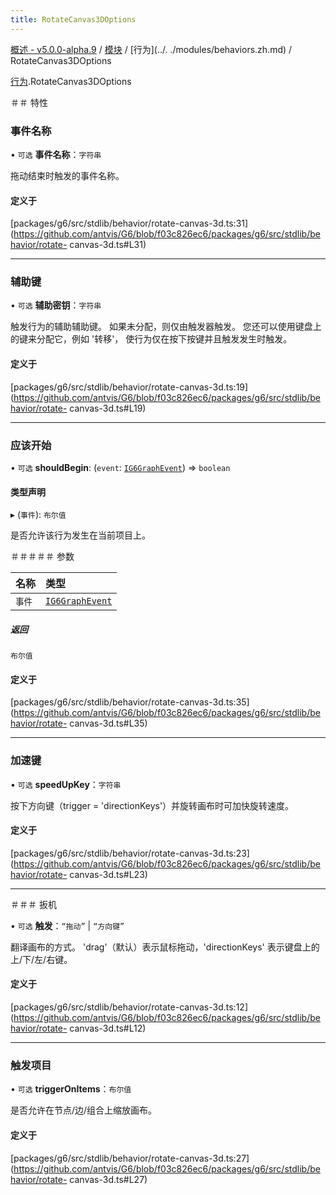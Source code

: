```yaml
---
title: RotateCanvas3DOptions
---
```


[概述 - v5.0.0-alpha.9](../../README.zh.md) / [模块](../../modules.zh.md) / [行为](../. ./modules/behaviors.zh.md) / RotateCanvas3DOptions 

 [行为](../../modules/behaviors.zh.md).RotateCanvas3DOptions 

 ＃＃ 特性 

 ### 事件名称 

 • `可选` **事件名称**：`字符串` 

 拖动结束时触发的事件名称。 

 #### 定义于 

 [packages/g6/src/stdlib/behavior/rotate-canvas-3d.ts:31](https://github.com/antvis/G6/blob/f03c826ec6/packages/g6/src/stdlib/behavior/rotate- canvas-3d.ts#L31) 

 ___ 

 ### 辅助键 

 • `可选` **辅助密钥**：`字符串` 

 触发行为的辅助辅助键。 
 如果未分配，则仅由触发器触发。 
 您还可以使用键盘上的键来分配它，例如 '转移'， 
 使行为仅在按下按键并且触发发生时触发。 

 #### 定义于 

 [packages/g6/src/stdlib/behavior/rotate-canvas-3d.ts:19](https://github.com/antvis/G6/blob/f03c826ec6/packages/g6/src/stdlib/behavior/rotate- canvas-3d.ts#L19) 

 ___ 

 ### 应该开始 

 • `可选` **shouldBegin**: (`event`: [`IG6GraphEvent`](IG6GraphEvent.zh.md)) => `boolean` 

 #### 类型声明 

 ▸ (`事件`): `布尔值` 

 是否允许该行为发生在当前项目上。 

 ＃＃＃＃＃ 参数 

 | 名称 | 类型 | 
 | :------ | :------ | 
 | `事件` | [`IG6GraphEvent`](IG6GraphEvent.zh.md) | 

 ##### 返回 

 `布尔值` 

 #### 定义于 

 [packages/g6/src/stdlib/behavior/rotate-canvas-3d.ts:35](https://github.com/antvis/G6/blob/f03c826ec6/packages/g6/src/stdlib/behavior/rotate- canvas-3d.ts#L35) 

 ___ 

 ### 加速键 

 • `可选` **speedUpKey**：`字符串` 

 按下方向键（trigger = 'directionKeys'）并旋转画布时可加快旋转速度。 

 #### 定义于 

 [packages/g6/src/stdlib/behavior/rotate-canvas-3d.ts:23](https://github.com/antvis/G6/blob/f03c826ec6/packages/g6/src/stdlib/behavior/rotate- canvas-3d.ts#L23) 

 ___ 

 ＃＃＃ 扳机 

 • `可选` **触发**：``“拖动”`` \| ``“方向键”`` 

 翻译画布的方式。 'drag'（默认）表示鼠标拖动，'directionKeys' 表示键盘上的上/下/左/右键。 

 #### 定义于 

 [packages/g6/src/stdlib/behavior/rotate-canvas-3d.ts:12](https://github.com/antvis/G6/blob/f03c826ec6/packages/g6/src/stdlib/behavior/rotate- canvas-3d.ts#L12) 

 ___ 

 ### 触发项目 

 • `可选` **triggerOnItems**：`布尔值` 

 是否允许在节点/边/组合上缩放画布。 

 #### 定义于 

 [packages/g6/src/stdlib/behavior/rotate-canvas-3d.ts:27](https://github.com/antvis/G6/blob/f03c826ec6/packages/g6/src/stdlib/behavior/rotate- canvas-3d.ts#L27)
